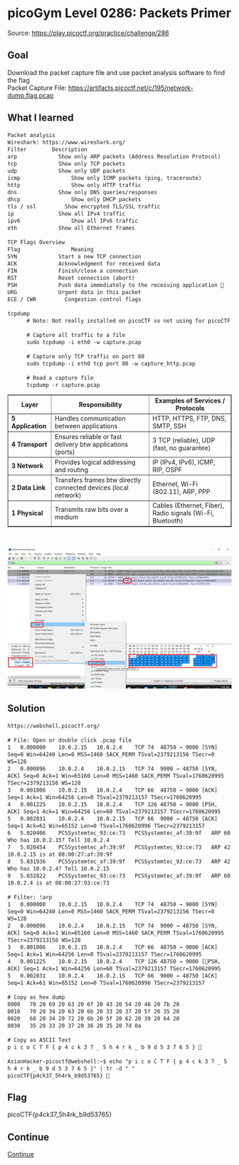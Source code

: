 # picoGym Level 0286: Packets Primer
Source: https://play.picoctf.org/practice/challenge/286

## Goal
Download the packet capture file and use packet analysis software to find the flag<br>
Packet Capture File: https://artifacts.picoctf.net/c/195/network-dump.flag.pcap

## What I learned
```
Packet analysis
Wireshark: https://www.wireshark.org/
Filter	      Description
arp	            Show only ARP packets (Address Resolution Protocol)
tcp	            Show only TCP packets
udp	            Show only UDP packets
icmp	            Show only ICMP packets (ping, traceroute)
http	            Show only HTTP traffic
dns	            Show only DNS queries/responses
dhcp	            Show only DHCP packets
tls / ssl	      Show encrypted TLS/SSL traffic
ip	            Show all IPv4 traffic
ipv6	            Show all IPv6 traffic
eth	            Show all Ethernet frames

TCP Flags Overview
Flag	            Meaning
SYN	            Start a new TCP connection
ACK	            Acknowledgment for received data
FIN	            Finish/close a connection
RST	            Reset connection (abort)
PSH	            Push data immediately to the receiving application 👀
URG	            Urgent data in this packet
ECE / CWR	      Congestion control flags

tcpdump
      # Note: Not really installed on picoCTF so not using for picoCTF

      # Capture all traffic to a file
      sudo tcpdump -i eth0 -w capture.pcap

      # Capture only TCP traffic on port 80
      sudo tcpdump -i eth0 tcp port 80 -w capture_http.pcap

      # Read a capture file
      tcpdump -r capture.pcap
```

<table border="1" cellpadding="8" cellspacing="0">
  <tr>
    <th>Layer</th>
    <th>Responsibility</th>
    <th>Examples of Services / Protocols</th>
  </tr>
  <tr>
    <td><b>5 Application</b></td>
    <td>Handles communication between applications</td>
    <td>HTTP, HTTPS, FTP, DNS, SMTP, SSH</td>
  </tr>
  <tr>
    <td><b>4 Transport</b></td>
    <td>Ensures reliable or fast delivery btw applications (ports)</td>
    <td>3 TCP (reliable), UDP (fast, no guarantee)</td>
  </tr>
  <tr>
    <td><b>3 Network</b></td>
    <td>Provides logical addressing and routing</td>
    <td>IP (IPv4, IPv6), ICMP, RIP, OSPF</td>
  </tr>
  <tr>
    <td><b>2 Data Link</b></td>
    <td>Transfers frames btw directly connected devices (local network)</td>
    <td>Ethernet, Wi-Fi (802.11), ARP, PPP</td>
  </tr>
  <tr>
    <td><b>1 Physical</b></td>
    <td>Transmits raw bits over a medium</td>
    <td>Cables (Ethernet, Fiber), Radio signals (Wi-Fi, Bluetooth)</td>
  </tr>
</table><br>

![alt text](../static/pico286.png "WireShark")

## Solution
```
https://webshell.picoctf.org/

# File: Open or double click .pcap file
1	0.000000	10.0.2.15	10.0.2.4	TCP	74	48750 → 9000 [SYN] Seq=0 Win=64240 Len=0 MSS=1460 SACK_PERM TSval=2379213156 TSecr=0 WS=128
2	0.000896	10.0.2.4	10.0.2.15	TCP	74	9000 → 48750 [SYN, ACK] Seq=0 Ack=1 Win=65160 Len=0 MSS=1460 SACK_PERM TSval=1760620995 TSecr=2379213156 WS=128
3	0.001006	10.0.2.15	10.0.2.4	TCP	66	48750 → 9000 [ACK] Seq=1 Ack=1 Win=64256 Len=0 TSval=2379213157 TSecr=1760620995
4	0.001225	10.0.2.15	10.0.2.4	TCP	126	48750 → 9000 [PSH, ACK] Seq=1 Ack=1 Win=64256 Len=60 TSval=2379213157 TSecr=1760620995
5	0.002031	10.0.2.4	10.0.2.15	TCP	66	9000 → 48750 [ACK] Seq=1 Ack=61 Win=65152 Len=0 TSval=1760620996 TSecr=2379213157
6	5.020406	PCSSystemtec_93:ce:73	PCSSystemtec_af:39:9f	ARP	60	Who has 10.0.2.15? Tell 10.0.2.4
7	5.020454	PCSSystemtec_af:39:9f	PCSSystemtec_93:ce:73	ARP	42	10.0.2.15 is at 08:00:27:af:39:9f
8	5.031936	PCSSystemtec_af:39:9f	PCSSystemtec_93:ce:73	ARP	42	Who has 10.0.2.4? Tell 10.0.2.15
9	5.032822	PCSSystemtec_93:ce:73	PCSSystemtec_af:39:9f	ARP	60	10.0.2.4 is at 08:00:27:93:ce:73

# Filter: !arp
1	0.000000	10.0.2.15	10.0.2.4	TCP	74	48750 → 9000 [SYN] Seq=0 Win=64240 Len=0 MSS=1460 SACK_PERM TSval=2379213156 TSecr=0 WS=128
2	0.000896	10.0.2.4	10.0.2.15	TCP	74	9000 → 48750 [SYN, ACK] Seq=0 Ack=1 Win=65160 Len=0 MSS=1460 SACK_PERM TSval=1760620995 TSecr=2379213156 WS=128
3	0.001006	10.0.2.15	10.0.2.4	TCP	66	48750 → 9000 [ACK] Seq=1 Ack=1 Win=64256 Len=0 TSval=2379213157 TSecr=1760620995
4	0.001225	10.0.2.15	10.0.2.4	TCP	126	48750 → 9000 [👀PSH, ACK] Seq=1 Ack=1 Win=64256 Len=60 TSval=2379213157 TSecr=1760620995
5	0.002031	10.0.2.4	10.0.2.15	TCP	66	9000 → 48750 [ACK] Seq=1 Ack=61 Win=65152 Len=0 TSval=1760620996 TSecr=2379213157

# Copy as hex dump
0000   70 20 69 20 63 20 6f 20 43 20 54 20 46 20 7b 20
0010   70 20 34 20 63 20 6b 20 33 20 37 20 5f 20 35 20
0020   68 20 34 20 72 20 6b 20 5f 20 62 20 39 20 64 20
0030   35 20 33 20 37 20 36 20 35 20 7d 0a

# Copy as ASCII Text
p i c o C T F { p 4 c k 3 7 _ 5 h 4 r k _ b 9 d 5 3 7 6 5 } 👀

AsianHacker-picoctf@webshell:~$ echo "p i c o C T F { p 4 c k 3 7 _ 5 h 4 r k _ b 9 d 5 3 7 6 5 }" | tr -d " "
picoCTF{p4ck37_5h4rk_b9d53765} 🔐
```

## Flag
picoCTF{p4ck37_5h4rk_b9d53765}

## Continue
[Continue](./picoGym0471.md)